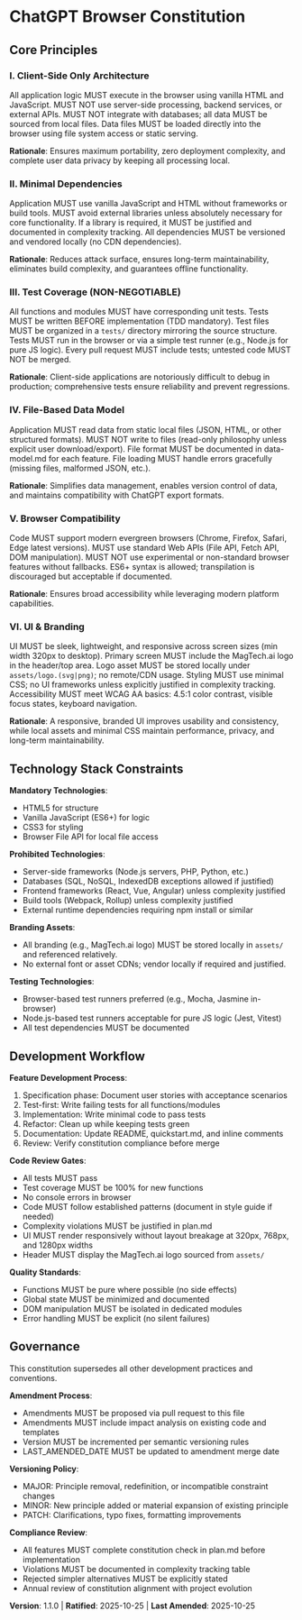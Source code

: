 <!--
Sync Impact Report
==================
Version: 1.0.0 → 1.1.0
Modified Principles: Added new principle VI (UI & Branding)
Added Sections: Principle VI. UI & Branding; Added UI gates to templates
Removed Sections: None
Templates Status:
  ✅ .specify/templates/plan-template.md - updated (added UI & Branding gate)
  ✅ .specify/templates/spec-template.md - reviewed (no change needed)
  ✅ .specify/templates/tasks-template.md - updated (logo + responsive tasks)
Follow-up TODOs: None
-->

# ChatGPT Browser Constitution

## Core Principles

### I. Client-Side Only Architecture

All application logic MUST execute in the browser using vanilla HTML and JavaScript.
MUST NOT use server-side processing, backend services, or external APIs.
MUST NOT integrate with databases; all data MUST be sourced from local files.
Data files MUST be loaded directly into the browser using file system access or static serving.

**Rationale**: Ensures maximum portability, zero deployment complexity, and complete user
data privacy by keeping all processing local.

### II. Minimal Dependencies

Application MUST use vanilla JavaScript and HTML without frameworks or build tools.
MUST avoid external libraries unless absolutely necessary for core functionality.
If a library is required, it MUST be justified and documented in complexity tracking.
All dependencies MUST be versioned and vendored locally (no CDN dependencies).

**Rationale**: Reduces attack surface, ensures long-term maintainability, eliminates build
complexity, and guarantees offline functionality.

### III. Test Coverage (NON-NEGOTIABLE)

All functions and modules MUST have corresponding unit tests.
Tests MUST be written BEFORE implementation (TDD mandatory).
Test files MUST be organized in a `tests/` directory mirroring the source structure.
Tests MUST run in the browser or via a simple test runner (e.g., Node.js for pure JS logic).
Every pull request MUST include tests; untested code MUST NOT be merged.

**Rationale**: Client-side applications are notoriously difficult to debug in production;
comprehensive tests ensure reliability and prevent regressions.

### IV. File-Based Data Model

Application MUST read data from static local files (JSON, HTML, or other structured formats).
MUST NOT write to files (read-only philosophy unless explicit user download/export).
File format MUST be documented in data-model.md for each feature.
File loading MUST handle errors gracefully (missing files, malformed JSON, etc.).

**Rationale**: Simplifies data management, enables version control of data, and maintains
compatibility with ChatGPT export formats.

### V. Browser Compatibility

Code MUST support modern evergreen browsers (Chrome, Firefox, Safari, Edge latest versions).
MUST use standard Web APIs (File API, Fetch API, DOM manipulation).
MUST NOT use experimental or non-standard browser features without fallbacks.
ES6+ syntax is allowed; transpilation is discouraged but acceptable if documented.

**Rationale**: Ensures broad accessibility while leveraging modern platform capabilities.

### VI. UI & Branding

UI MUST be sleek, lightweight, and responsive across screen sizes (min width 320px to desktop).
Primary screen MUST include the MagTech.ai logo in the header/top area.
Logo asset MUST be stored locally under `assets/logo.(svg|png)`; no remote/CDN usage.
Styling MUST use minimal CSS; no UI frameworks unless explicitly justified in complexity tracking.
Accessibility MUST meet WCAG AA basics: 4.5:1 color contrast, visible focus states, keyboard navigation.

**Rationale**: A responsive, branded UI improves usability and consistency, while local assets and
minimal CSS maintain performance, privacy, and long-term maintainability.

## Technology Stack Constraints

**Mandatory Technologies**:

- HTML5 for structure
- Vanilla JavaScript (ES6+) for logic
- CSS3 for styling
- Browser File API for local file access

**Prohibited Technologies**:

- Server-side frameworks (Node.js servers, PHP, Python, etc.)
- Databases (SQL, NoSQL, IndexedDB exceptions allowed if justified)
- Frontend frameworks (React, Vue, Angular) unless complexity justified
- Build tools (Webpack, Rollup) unless complexity justified
- External runtime dependencies requiring npm install or similar

**Branding Assets**:

- All branding (e.g., MagTech.ai logo) MUST be stored locally in `assets/` and referenced relatively.
- No external font or asset CDNs; vendor locally if required and justified.

**Testing Technologies**:

- Browser-based test runners preferred (e.g., Mocha, Jasmine in-browser)
- Node.js-based test runners acceptable for pure JS logic (Jest, Vitest)
- All test dependencies MUST be documented

## Development Workflow

**Feature Development Process**:

1. Specification phase: Document user stories with acceptance scenarios
2. Test-first: Write failing tests for all functions/modules
3. Implementation: Write minimal code to pass tests
4. Refactor: Clean up while keeping tests green
5. Documentation: Update README, quickstart.md, and inline comments
6. Review: Verify constitution compliance before merge

**Code Review Gates**:

- All tests MUST pass
- Test coverage MUST be 100% for new functions
- No console errors in browser
- Code MUST follow established patterns (document in style guide if needed)
- Complexity violations MUST be justified in plan.md
- UI MUST render responsively without layout breakage at 320px, 768px, and 1280px widths
- Header MUST display the MagTech.ai logo sourced from `assets/`

**Quality Standards**:

- Functions MUST be pure where possible (no side effects)
- Global state MUST be minimized and documented
- DOM manipulation MUST be isolated in dedicated modules
- Error handling MUST be explicit (no silent failures)

## Governance

This constitution supersedes all other development practices and conventions.

**Amendment Process**:

- Amendments MUST be proposed via pull request to this file
- Amendments MUST include impact analysis on existing code and templates
- Version MUST be incremented per semantic versioning rules
- LAST_AMENDED_DATE MUST be updated to amendment merge date

**Versioning Policy**:

- MAJOR: Principle removal, redefinition, or incompatible constraint changes
- MINOR: New principle added or material expansion of existing principle
- PATCH: Clarifications, typo fixes, formatting improvements

**Compliance Review**:

- All features MUST complete constitution check in plan.md before implementation
- Violations MUST be documented in complexity tracking table
- Rejected simpler alternatives MUST be explicitly stated
- Annual review of constitution alignment with project evolution

**Version**: 1.1.0 | **Ratified**: 2025-10-25 | **Last Amended**: 2025-10-25
